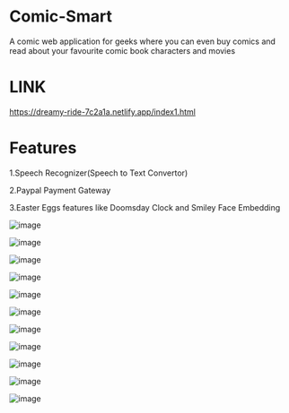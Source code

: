 # Comic-Smart
A comic web application for geeks where you can even buy comics and read about your favourite comic book characters and movies

# LINK
https://dreamy-ride-7c2a1a.netlify.app/index1.html


# Features


1.Speech Recognizer(Speech to Text Convertor)


2.Paypal Payment Gateway


3.Easter Eggs features like Doomsday Clock and Smiley Face Embedding


![image](https://user-images.githubusercontent.com/63421456/96650435-897e4f80-1350-11eb-8407-8a07bd02d36d.png)

![image](https://user-images.githubusercontent.com/63421456/96650451-913df400-1350-11eb-9947-d8a40ffe3659.png)

![image](https://user-images.githubusercontent.com/63421456/96650462-97cc6b80-1350-11eb-89e7-b95883cef18d.png)

![image](https://user-images.githubusercontent.com/63421456/96650473-9dc24c80-1350-11eb-9026-5e636fc1627b.png)

![image](https://user-images.githubusercontent.com/63421456/96650509-a450c400-1350-11eb-89b2-6ace9def42eb.png)

![image](https://user-images.githubusercontent.com/63421456/96650541-aadf3b80-1350-11eb-90f5-3452862c1dc5.png)

![image](https://user-images.githubusercontent.com/63421456/96650551-b0d51c80-1350-11eb-82aa-ce6c20517051.png)

![image](https://user-images.githubusercontent.com/63421456/96650578-bc284800-1350-11eb-9ad2-83523c829cf3.png)

![image](https://user-images.githubusercontent.com/63421456/96650588-c0546580-1350-11eb-8605-296fb223b3e9.png)

![image](https://user-images.githubusercontent.com/63421456/96650638-d530f900-1350-11eb-8576-01c7dbaac27b.png)

![image](https://user-images.githubusercontent.com/63421456/96650657-d9f5ad00-1350-11eb-810c-f202c0f2fefa.png)
